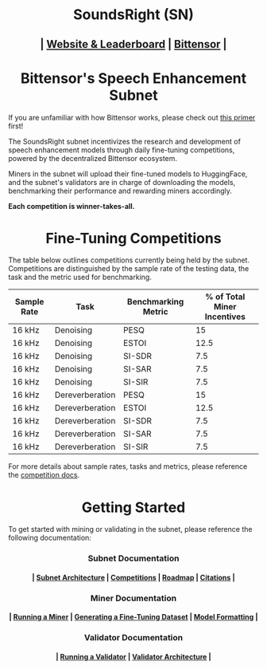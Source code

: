 <h1 align="center">SoundsRight (SN)</h1>
<h2 align="center">| <a href="https://soundsright.ai">Website & Leaderboard</a> | <a href="https://bittensor.com/">Bittensor</a> |</h2>

<h1 align="center">Bittensor's Speech Enhancement Subnet</h1>

If you are unfamiliar with how Bittensor works, please check out [this primer](https://docs.bittensor.com/learn/bittensor-building-blocks) first!

The SoundsRight subnet incentivizes the research and development of speech enhancement models through daily fine-tuning competitions, powered by the decentralized Bittensor ecosystem. 

Miners in the subnet will upload their fine-tuned models to HuggingFace, and the subnet's validators are in charge of downloading the models, benchmarking their performance and rewarding miners accordingly. 

**Each competition is winner-takes-all.**

<h1 align="center">Fine-Tuning Competitions</h1>

The table below outlines competitions currently being held by the subnet. Competitions are distinguished by the sample rate of the testing data, the task and the metric used for benchmarking.

| Sample Rate | Task | Benchmarking Metric | % of Total Miner Incentives | 
| ----------- | ---- | ------ | --------------------------- |
| 16 kHz | Denoising | PESQ | 15 |
| 16 kHz | Denoising | ESTOI | 12.5 |
| 16 kHz | Denoising | SI-SDR | 7.5 |
| 16 kHz | Denoising | SI-SAR | 7.5 |
| 16 kHz | Denoising | SI-SIR | 7.5 |
| 16 kHz | Dereverberation | PESQ | 15 |
| 16 kHz | Dereverberation | ESTOI | 12.5 |
| 16 kHz | Dereverberation | SI-SDR | 7.5 |
| 16 kHz | Dereverberation | SI-SAR | 7.5 |
| 16 kHz | Dereverberation | SI-SIR | 7.5 |

For more details about sample rates, tasks and metrics, please reference the [competition docs](docs/subnet/competitions.md).

<h1 align="center">Getting Started</h1>

To get started with mining or validating in the subnet, please reference the following documentation:

<h3 align="center">Subnet Documentation</h3>
 
<h4 align="center">| <a href="docs/subnet/subnet_architecture.md">Subnet Architecture</a> | <a href="docs/subnet/competitions.md">Competitions</a> | <a href="docs/subnet/roadmap.md">Roadmap</a> | <a href="docs/subnet/citations.md">Citations</a> |</h4>
 
<h3 align="center">Miner Documentation</h3>
 
<h4 align="center">| <a href="docs/mining/running_miner.md">Running a Miner</a> | <a href="docs/mining/generate_data.md">Generating a Fine-Tuning Dataset</a> | <a href="docs/mining/model_formatting.md">Model Formatting</a> |</h4>
 
<h3 align="center">Validator Documentation</h3>
 
<h4 align="center">| <a href="docs/validating/running_validator.md">Running a Validator</a> | <a href="docs/validating/validator_architecture.md">Validator Architecture</a> |</h4>